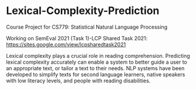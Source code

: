# Lexical-Complexity-Prediction
Course Project for CS779: Statistical Natural Language Processing

Working on  SemEval 2021 (Task 1)-LCP Shared Task 2021: https://sites.google.com/view/lcpsharedtask2021

Lexical complexity plays a crucial role in reading comprehension. Predicting lexical complexity accurately can enable a system to better guide a user to an appropriate text, or tailor a text to their needs. NLP systems have been developed to simplify texts for second language learners, native speakers with low literacy levels, and people with reading disabilities. 
